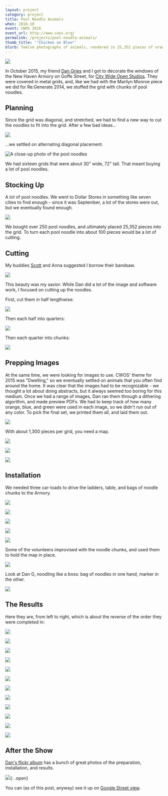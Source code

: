 ```yaml
---
layout: project
category: project
title: Pool Noodle Animals
when: 2016-10
event: CWOS 2016
event_url: http://www.cwos.org/
permalink: /projects/pool-noodle-animals/
thumb_title: '"Chicken on Bleu"'
blurb: Twelve photographs of animals, rendered in 25,352 pieces of orange, green, and blue pool noodle, stuck in six-foot-tall metal window grids.
---
```


![](banner.png)

In October 2015, my friend [Dan Gries](http://rectangleworld.com) and I got to decorate the windows of the New Haven Armory on Goffe Street, for [City Wide Open Studios](http://www.cwos.org). They were covered in metal grids, and, like we had with the Marilyn Monroe piece we did for Re:Generate 2014, we stuffed the grid with chunks of pool noodles.

## Planning

Since the grid was diagonal, and stretched, we had to find a new way to cut the noodles to fit into the grid. After a few bad ideas...

![](bad-stick-method.jpg)

...we settled on alternating diagonal placement.

![A close-up photo of the pool noodles](close-up.jpg)

We had sixteen grids that were about 30" wide, 72" tall. That meant buying a lot of pool noodles. 

## Stocking Up

A _lot_ of pool noodles. We went to Dollar Stores in something like seven cities to find enough - since it was September, a lot of the stores were out, but we eventually found enough.

![](dollar-store.jpg)

We bought over 250 pool noodles, and ultimately placed 25,352 pieces into the grid. To turn each pool noodle into about 100 pieces would be a lot of cutting.

## Cutting

My buddies [Scott](https://twitter.com/sergeography) and Anna suggested I borrow their bandsaw. 

![](band-saw.jpg)

This beauty was my savior. While Dan did a lot of the image and software work, I focused on cutting up the noodles.

First, cut them in half lengthwise:

![](cut1.jpg)

Then each half into quarters:

![](cut2.jpg)

Then each quarter into chunks:

![](cut3.jpg)

## Prepping Images

At the same time, we were looking for images to use. CWOS' theme for 2015 was "Dwelling," so we eventually settled on animals that you often find around the home. It was clear that the images had to be recognizable - we thought a lot about doing abstracts, but it always seemed too boring for this medium. Once we had a range of images, Dan ran them through a dithering algorithm, and made preview PDFs. We had to keep track of how many orange, blue, and green were used in each image, so we didn't run out of any color. To pick the final set, we printed them all, and laid them out.

![](planning-prints.jpg)

With about 1,300 pieces per grid, you need a map.

![](printout-photo.jpg)

![](printout-photos.jpg)

![](printout.png)

## Installation

We needed three car-loads to drive the ladders, table, and bags of noodle chunks to the Armory.

![](ready-to-start.jpg)

![](ready-to-install.jpg)

![](mary-installing.jpg)

![](printout-progress.jpg)

![](chickie-progress.png)

Some of the volunteers improvised with the noodle chunks, and used them to hold the map in place.

![](map-in-the-grid.jpg)

Look at Dan G, noodling like a boss: bag of noodles in one hand, marker in the other.

![](dan-like-a-pro.jpg)

## The Results

Here they are, from left to right, which is about the reverse of the order they were completed in:

![](01.1200.jpg)

![](02.1200.jpg)

![](03.1200.jpg)

![](04.1200.jpg)

![](05.1200.jpg)

![](06.1200.jpg)

![](07.1200.jpg)

![](08.1200.jpg)

![](09.1200.jpg)

![](10.1200.jpg)

![](11.1200.jpg)

![](12.1200.jpg)

## After the Show

[Dan's flickr album](https://www.flickr.com/photos/dangries/albums/72157659810977045) has a bunch of great photos of the preparation, installation, and results.

![](panorama.jpg){: .open}

You can (as of this post, anyway) see it up on [Google Street view](https://www.google.com/maps/@41.3189283,-72.9391609,3a,75y,221.88h,89.7t/data=!3m6!1e1!3m4!1sGNkStzNktfHzy6_1vrxfpA!2e0!7i13312!8i6656!6m1!1e1?hl=en).
